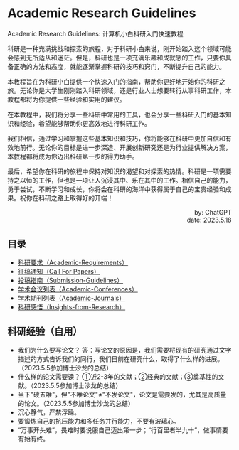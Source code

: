 # Academic Research Guidelines

Academic Research Guidelines: 计算机小白科研入门快速教程

科研是一种充满挑战和探索的旅程，对于科研小白来说，刚开始踏入这个领域可能会感到无所适从和迷茫。但是，科研也是一项充满乐趣和成就感的工作，只要你具备正确的方法和态度，就能逐渐掌握科研的技巧和窍门，不断提升自己的能力。

本教程旨在为科研小白提供一个快速入门的指南，帮助你更好地开始你的科研之旅。无论你是大学生刚刚踏入科研领域，还是行业人士想要转行从事科研工作，本教程都将为你提供一些经验和实用的建议。

在本教程中，我们将分享一些科研中常用的工具，也会分享一些科研入门的基本知识和经验，希望能够帮助你更高效地进行科研工作。

我们相信，通过学习和掌握这些基本知识和技巧，你将能够在科研中更加自信和有效地前行。无论你的目标是进一步深造、开展创新研究还是为行业提供解决方案，本教程都将成为你迈出科研第一步的得力助手。

最后，希望你在科研的旅程中保持对知识的渴望和对探索的热情。科研是一项需要持之以恒的工作，但也是一项让人沉浸其中、乐在其中的工作。相信自己的能力，勇于尝试，不断学习和成长，你将会在科研的海洋中获得属于自己的宝贵经验和成果。祝你在科研之路上取得好的开端！

<div align="right">by: ChatGPT</div><div align="right">date: 2023.5.18</div>

## 目录

- [科研要求（Academic-Requirements）](./Academic-Requirements.md)
- [征稿通知（Call For Papers）](./Call-For-Papers.md)
- [投稿指南（Submission-Guidelines）](./Submission-Guidelines.md)
- [学术会议列表（Academic-Conferences）](./Academic-Conferences.md)
- [学术期刊列表（Academic-Journals）](./Academic-Journals.md)
- [科研感悟（Insights-from-Research）](./Insights-from-Research.md)



## 科研经验（自用）

- 我们为什么要写论文？
  答：写论文的原因是，我们需要将现有的研究通过文字描述的方式告诉我们的同行，我们目前在研究什么，取得了什么样的进展。（2023.5.5参加博士沙龙的总结）
- 什么样的论文需要读？
  ①近2-3年的文献；②经典的文献；③奠基性的文献。（2023.5.5参加博士沙龙的总结）
- 当下"破五唯"，但"不唯论文"≠"不发论文"，论文是需要发的，尤其是高质量的论文。（2023.5.5参加博士沙龙的总结）
- 沉心静气，严禁浮躁。
- 要锻炼自己的抗压能力和多任务并行能力，不要有玻璃心。
- “万事开头难”，畏难时要说服自己迈出第一步；“行百里者半九十”，做事情要有始有终。









